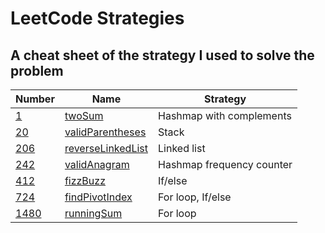 # LeetCode Strategies

## A cheat sheet of the strategy I used to solve the problem

| Number                                                         | Name                                                 | Strategy                  |
| -------------------------------------------------------------- | ---------------------------------------------------- | ------------------------- |
| [1](https://leetcode.com/problems/two-sum/)                    | [twoSum](./easy/1-twoSum.js)                         | Hashmap with complements  |
| [20](https://leetcode.com/problems/valid-parentheses/)         | [validParentheses](./easy/20-validParentheses.js)    | Stack                     |
| [206](https://leetcode.com/problems/reverse-linked-list/)      | [reverseLinkedList](./easy/206-reverseLinkedList.js) | Linked list               |
| [242](https://leetcode.com/problems/valid-anagram/)            | [validAnagram](./easy/242-validAnagram.js)           | Hashmap frequency counter |
| [412](https://leetcode.com/problems/fizz-buzz/)                | [fizzBuzz](./easy/412-fizzBuzz.js)                   | If/else                   |
| [724](https://leetcode.com/problems/find-pivot-index/)         | [findPivotIndex](./easy/724-findPivotIndex.js)       | For loop, If/else         |
| [1480](https://leetcode.com/problems/running-sum-of-1d-array/) | [runningSum](./easy/1480-runningSum.js)              | For loop                  |
